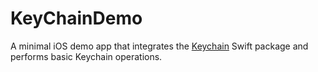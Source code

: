 # KeyChainDemo

A minimal iOS demo app that integrates the [Keychain](https://github.com/ShwethaSurendran/KeyChainSwift) Swift package and performs basic Keychain operations.
